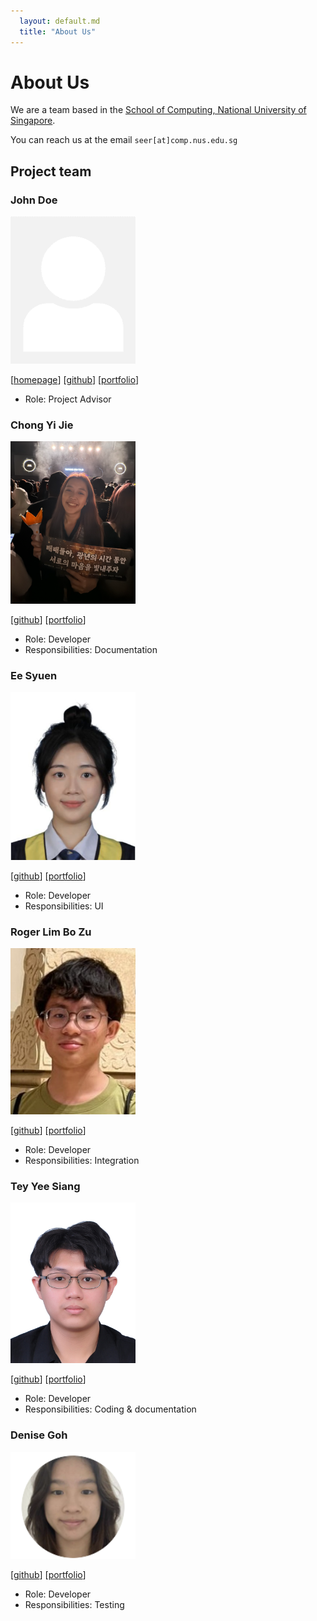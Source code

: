 ```yaml
---
  layout: default.md
  title: "About Us"
---
```


# About Us

We are a team based in the [School of Computing, National University of Singapore](http://www.comp.nus.edu.sg).

You can reach us at the email `seer[at]comp.nus.edu.sg`

## Project team

### John Doe

<img src="images/johndoe.png" width="200px">

[[homepage](http://www.comp.nus.edu.sg/~damithch)]
[[github](https://github.com/johndoe)]
[[portfolio](team/johndoe.md)]

* Role: Project Advisor

### Chong Yi Jie

<img src="images/yijiechong13.png" width="200px">

[[github](http://github.com/yijiechong13)]
[[portfolio](team/johndoe.md)]

* Role: Developer
* Responsibilities: Documentation

### Ee Syuen

<img src="images/eesyuen09.png" width="200px">

[[github](http://github.com/eesyuen09)] 
[[portfolio](team/johndoe.md)]

* Role: Developer
* Responsibilities: UI

### Roger Lim Bo Zu

<img src="images/meowzz28.png" width="200px">

[[github](http://github.com/meowzz28)] 
[[portfolio](team/johndoe.md)]

* Role: Developer
* Responsibilities: Integration

### Tey Yee Siang

<img src="images/ystey0808.png" width="200px">

[[github](http://github.com/ystey0808)]
[[portfolio](team/johndoe.md)]

* Role: Developer
* Responsibilities: Coding & documentation

### Denise Goh

<img src="images/deniseegohh.png" width="200px">

[[github](https://github.com/deniseegohh)]
[[portfolio](team/denisegoh.md)]

* Role: Developer
* Responsibilities: Testing
